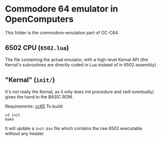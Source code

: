 # Commodore 64 emulator in OpenComputers

This folder is the commodore-emulation part of OC-C64.

## 6502 CPU (`6502.lua`)
The file containing the actual emulator, with a high-level Kernal API (the Kernal's subroutines are directly coded in Lua instead of in 6502 assembly)

## "Kernal" (`init/`)
It's not really the Kernal, as it only does init procedure and (will eventually) gives the hand to the BASIC ROM.

Requirements: [cc65](https://github.com/cc65/cc65)
To build:
```
cd init
make
```
It will update a `init.bin` file which contains the raw 6502 executable without any header.

